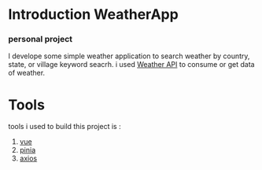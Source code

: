# Introduction WeatherApp

### personal project

I develope some simple weather application to search weather by country, state, or village keyword seacrh. i used [Weather API](https://www.weatherapi.com/docs/) to consume or get data of weather.

# Tools

tools i used to build this project is :
1. [vue](https://vuejs.org)
2. [pinia](https://pinia.vuejs.org)
3. [axios](https://axios-http.com/docs/intro)
